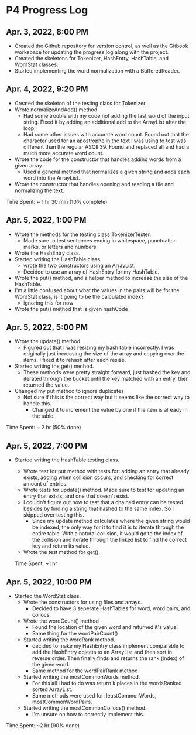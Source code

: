 # P4 Progress Log

## Apr. 3, 2022, 8:00 PM

* Created the Github repository for version control, as well as the Gitbook workspace for updating the progress log along with the project.
* Created the skeletons for Tokenizer, HashEntry, HashTable, and WordStat classes.&#x20;
* Started implementing the word normalization with a BufferedReader.

## Apr. 4, 2022, 9:20 PM

* Created the skeleton of the testing class for Tokenizer.
* Wrote normalizeAndAdd() method.&#x20;
  * Had some trouble with my code not adding the last word of the input string. Fixed it by adding an additional add to the ArrayList after the loop.
  * Had some other issues with accurate word count. Found out that the character used for an apostrophe in the text I was using to test was different than the regular ASCII 39. Found and replaced all and had a much more accurate word count.
* Wrote the code for the constructor that handles adding words from a given array.
  * &#x20;Used a general method that normalizes a given string and adds each word into the ArrayList.
* Wrote the constructor that handles opening and reading a file and normalizing the text.

Time Spent: \~ 1 hr 30 min (10% complete)

## Apr. 5, 2022, 1:00 PM

* Wrote the methods for the testing class TokenizerTester.
  * Made sure to test sentences ending in whitespace, punctuation marks, or letters and numbers.&#x20;
* Wrote the HashEntry class.
* Started writing the HashTable class.&#x20;
  * wrote the two constructors using an ArrayList.
  * Decided to use an array of HashEntry for my HashTable.&#x20;
* Wrote the put() method, and a helper method to increase the size of the HashTable.&#x20;
* I'm a little confused about what the values in the pairs will be for the WordStat class, is it going to be the calculated index?&#x20;
  * ignoring this for now
* Wrote the put() method that is given hashCode



## Apr. 5, 2022, 5:00 PM

* Wrote the update() method
  * Figured out that I was resizing my hash table incorrectly. I was originally just increasing the size of the array and copying over the items. I fixed it to rehash after each resize.&#x20;
* Started writing the get() method.&#x20;
  * &#x20;These methods were pretty straight forward, just hashed the key and iterated through the bucket until the key matched with an entry, then returned the value.
* Changed my put method to ignore duplicates
  * Not sure if this is the correct way but it seems like the correct way to handle this.&#x20;
    * Changed it to increment the value by one if the item is already in the table.&#x20;

Time Spent: \~ 2 hr (50% done)

## Apr. 5, 2022, 7:00 PM&#x20;

*   Started writing the HashTable testing class.

    * Wrote test for put method with tests for: adding an entry that already exists, adding when collision occurs, and checking for correct amount of entries.&#x20;
    * Wrote tests for update() method. Made sure to test for updating an entry that exists, and one that doesn't exist.&#x20;
    * I couldn't figure out how to test that a chained entry can be tested besides by finding a string that hashed to the same index. So I skipped over testing this.
      * Since my update method calculates where the given string would be indexed, the only way for it to find it is to iterate through the entire table. With a natural collision, it would go to the index of the collision and iterate through the linked list to find the correct key and return its value.
    * Wrote the test method for get().&#x20;

    Time Spent: \~1 hr

## Apr. 5, 2022, 10:00 PM

* Started the WordStat class.
  * Wrote the constructors for using files and arrays.
    * Decided to have 3 seperate HashTables for word, word pairs, and collocs.
  * Wrote the wordCount() method
    * Found the location of the given word and returned it's value.&#x20;
    * Same thing for the wordPairCount()
  * Started writing the wordRank method.
    * decided to make my HashEntry class implement comparable to add the HashEntry objects to an ArrayList and then sort in reverse order. Then finally finds and returns the rank (index) of the given word.
    * Same method for the wordPairRank method
  * Started writing the mostCommonWords method.
    * For this all i had to do was return k places in the wordsRanked sorted ArrayList.&#x20;
    * Same methods were used for: leastCommonWords, mostCommonWordPairs.
  * Started writing the mostCommonCollocs() method.
    * I'm unsure on how to correctly implement this.&#x20;

Time Spent: \~2 hr (90% done)
